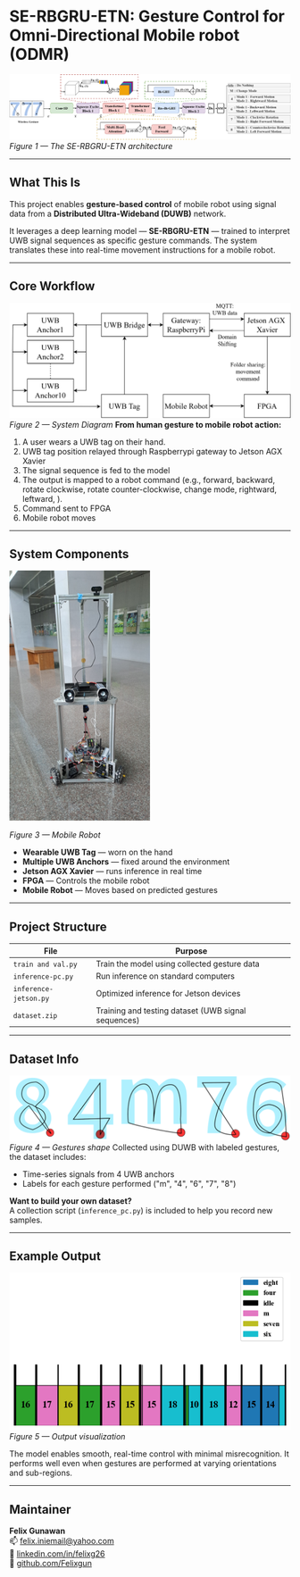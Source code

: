 # SE-RBGRU-ETN: Gesture Control for Omni-Directional Mobile robot (ODMR)

![Model Overview](./images/Diagrams.png)  
*Figure 1 — The SE-RBGRU-ETN architecture*

---

## What This Is

This project enables **gesture-based control** of mobile robot using signal data from a **Distributed Ultra-Wideband (DUWB)** network.

It leverages a deep learning model — **SE-RBGRU-ETN** — trained to interpret UWB signal sequences as specific gesture commands. The system translates these into real-time movement instructions for a mobile robot.


---

## Core Workflow
![Gsture Shape](./images/block_diagram.png)  
*Figure 2 — System Diagram*
**From human gesture to mobile robot action:**

1. A user wears a UWB tag on their hand.
2. UWB tag position relayed through Raspberrypi gateway to Jetson AGX Xavier
3. The signal sequence is fed to the model
4. The output is mapped to a robot command (e.g., forward, backward, rotate clockwise, rotate counter-clockwise, change mode, rightward, leftward, ).
5. Command sent to FPGA
6. Mobile robot moves

---

## System Components

<img src="./images/photo.jpg" width="50%" height="50%">

*Figure 3 — Mobile Robot*

- **Wearable UWB Tag** — worn on the hand  
- **Multiple UWB Anchors** — fixed around the environment  
- **Jetson AGX Xavier** — runs inference in real time  
- **FPGA**  — Controls the mobile robot
- **Mobile Robot** — Moves based on predicted gestures  

---

## Project Structure

| File               | Purpose                                      |
|--------------------|----------------------------------------------|
| `train and val.py` | Train the model using collected gesture data |
| `inference-pc.py`  | Run inference on standard computers          |
| `inference-jetson.py` | Optimized inference for Jetson devices    |
| `dataset.zip`      | Training and testing dataset (UWB signal sequences)      |

---


## Dataset Info
![Gsture Shape](./images/gestures.png)  
*Figure 4 — Gestures shape*
Collected using DUWB with labeled gestures, the dataset includes:
- Time-series signals from 4 UWB anchors
- Labels for each gesture performed ("m", "4", "6", "7", "8")

**Want to build your own dataset?**  
A collection script (`inference_pc.py`) is included to help you record new samples.

---


## Example Output

![Robot Output](./images/result.png)  
*Figure 5 — Output visualization*

The model enables smooth, real-time control with minimal misrecognition. It performs well even when gestures are performed at varying orientations and sub-regions.

---



## Maintainer

**Felix Gunawan**  
📫 [felix.iniemail@yahoo.com](mailto:felix.iniemail@yahoo.com)  
🔗 [linkedin.com/in/felixg26](https://linkedin.com/in/felixg26)  
🐙 [github.com/Felixgun](https://github.com/Felixgun)


